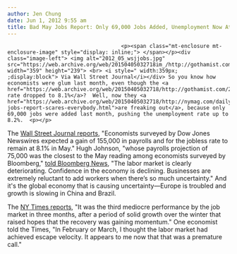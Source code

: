 ```yaml
---
author: Jen Chung
date: Jun 1, 2012 9:55 am
title: Bad May Jobs Report: Only 69,000 Jobs Added, Unemployment Now At 8.2%
---
```


	
										<p><span class="mt-enclosure mt-enclosure-image" style="display: inline;"> </span></p><div class="image-left"> <img alt="2012_05_wsjjobs.jpg" src="https://web.archive.org/web/20150405032718im_/http://gothamist.com/attachments/jen/2012_05_wsjjobs.jpg" width="359" height="239"> <br> <i style=" width:359px; ;display:block"> Via Wall Street Journal</i></div> So you know how economists were glum last month, even though the <a href="https://web.archive.org/web/20150405032718/http://gothamist.com/2012/05/04/unemployment_rate_drops_to_81_but_e.php">unemployment rate dropped to 8.1%</a>?  Well, now they <a href="https://web.archive.org/web/20150405032718/http://nymag.com/daily/intel/2012/06/terrible-jobs-report-scares-everybody.html">are freaking out</a>, because only 69,000 jobs were added last month, pushing the unemployment rate up to 8.2%.  <p></p>

<p>The <a href="https://web.archive.org/web/20150405032718/http://online.wsj.com/article/SB10001424052702303552104577440023931752902.html?mod=WSJ_Home_largeHeadline">Wall Street Journal reports</a>, &quot;Economists surveyed by Dow Jones Newswires expected a gain of 155,000 in payrolls and for the jobless rate to remain at 8.1% in May.&quot; Hugh Johnson, &quot;whose payrolls projection of 75,000 was the closest to the May reading among economists surveyed by Bloomberg,&quot; <a href="https://web.archive.org/web/20150405032718/http://www.bloomberg.com/news/2012-06-01/employment-in-u-s-increased-69-000-in-may.html">told Bloomberg News</a>, &quot;The labor market is clearly deteriorating. Confidence in the economy is declining. Businesses are extremely reluctant to add workers when there&#x2019;s so much uncertainty.&quot;  And it&apos;s the global economy that is causing uncertainty&#x2014;Europe is troubled and growth is slowing in China and Brazil.</p>

<p>The <a href="https://web.archive.org/web/20150405032718/http://www.nytimes.com/2012/06/02/business/economy/us-added-69000-jobs-in-may-jobless-rate-at-8-2.html?_r=1&amp;hp">NY Times reports</a>, &quot;It was the third mediocre performance by the job market in three months, after a period of solid growth over the winter that raised hopes that the recovery was gaining momentum.&quot; One economist told the Times, &quot;In February or March, I thought the labor market had achieved escape velocity. It appears to me now that that was a premature call.&quot;</p>					
										
									
				